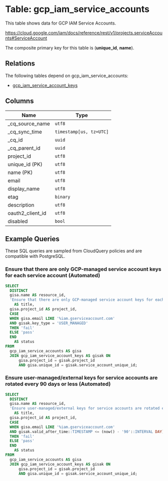 # Table: gcp_iam_service_accounts

This table shows data for GCP IAM Service Accounts.

https://cloud.google.com/iam/docs/reference/rest/v1/projects.serviceAccounts#ServiceAccount

The composite primary key for this table is (**unique_id**, **name**).

## Relations

The following tables depend on gcp_iam_service_accounts:
  - [gcp_iam_service_account_keys](gcp_iam_service_account_keys)

## Columns

| Name          | Type          |
| ------------- | ------------- |
|_cq_source_name|`utf8`|
|_cq_sync_time|`timestamp[us, tz=UTC]`|
|_cq_id|`uuid`|
|_cq_parent_id|`uuid`|
|project_id|`utf8`|
|unique_id (PK)|`utf8`|
|name (PK)|`utf8`|
|email|`utf8`|
|display_name|`utf8`|
|etag|`binary`|
|description|`utf8`|
|oauth2_client_id|`utf8`|
|disabled|`bool`|

## Example Queries

These SQL queries are sampled from CloudQuery policies and are compatible with PostgreSQL.

### Ensure that there are only GCP-managed service account keys for each service account (Automated)

```sql
SELECT
  DISTINCT
  gisa.name AS resource_id,
  'Ensure that there are only GCP-managed service account keys for each service account (Automated)'
    AS title,
  gisa.project_id AS project_id,
  CASE
  WHEN gisa.email LIKE '%iam.gserviceaccount.com'
  AND gisak.key_type = 'USER_MANAGED'
  THEN 'fail'
  ELSE 'pass'
  END
    AS status
FROM
  gcp_iam_service_accounts AS gisa
  JOIN gcp_iam_service_account_keys AS gisak ON
      gisa.project_id = gisak.project_id
      AND gisa.unique_id = gisak.service_account_unique_id;
```

### Ensure user-managed/external keys for service accounts are rotated every 90 days or less (Automated)

```sql
SELECT
  DISTINCT
  gisa.name AS resource_id,
  'Ensure user-managed/external keys for service accounts are rotated every 90 days or less (Automated)'
    AS title,
  gisa.project_id AS project_id,
  CASE
  WHEN gisa.email LIKE '%iam.gserviceaccount.com'
  AND gisak.valid_after_time::TIMESTAMP <= (now() - '90'::INTERVAL DAY)
  THEN 'fail'
  ELSE 'pass'
  END
    AS status
FROM
  gcp_iam_service_accounts AS gisa
  JOIN gcp_iam_service_account_keys AS gisak ON
      gisa.project_id = gisak.project_id
      AND gisa.unique_id = gisak.service_account_unique_id;
```


